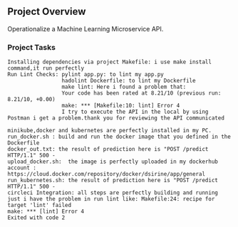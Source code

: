 ## Project Overview
Operationalize a Machine Learning Microservice API. 

### Project Tasks

    Installing dependencies via project Makefile: i use make install  command,it run perfectly
    Run Lint Checks: pylint app.py: to lint my app.py
                     hadolint Dockerfile: to lint my Dockerfile
                     make lint: Here i found a problem that:
                     Your code has been rated at 8.21/10 (previous run: 8.21/10, +0.00)
                     make: *** [Makefile:10: lint] Error 4
                     I try to execute the API in the local by using Postman i get a problem.thank you for reviewing the API communicated
    
    minikube,docker and kubernetes are perfectly installed in my PC.
    run_docker.sh : build and run the docker image that you defined in the Dockerfile
    docker_out.txt: the result of prediction here is "POST /predict HTTP/1.1" 500 -
    upload_docker.sh:  the image is perfectly uploaded in my dockerhub account : https://cloud.docker.com/repository/docker/dsirine/app/general
    run_kubernetes.sh: the result of prediction here is "POST /predict HTTP/1.1" 500 -
    circleci Integration: all steps are perfectly building and running just i have the problem in run lint like: Makefile:24: recipe for target 'lint' failed
    make: *** [lint] Error 4
    Exited with code 2
